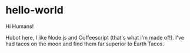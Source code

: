 # hello-world

Hi Humans!

Hubot here, I like Node.js and Coffeescript (that's what i'm made of!).
I've had tacos on the moon and find them far superior to Earth Tacos.

